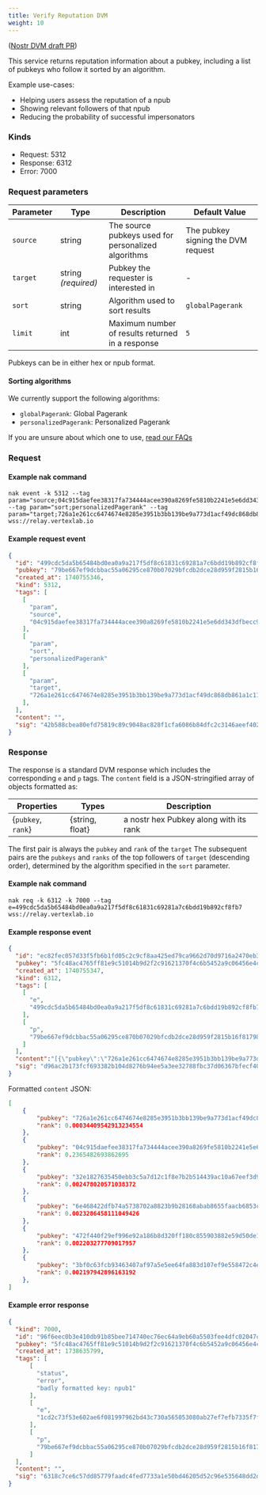 ```yaml
---
title: Verify Reputation DVM
weight: 10
---
```


([Nostr DVM draft PR](https://github.com/nostr-protocol/data-vending-machines/pull/38))

This service returns reputation information about a pubkey, including a list of pubkeys who follow it sorted by an algorithm.

Example use-cases:

  - Helping users assess the reputation of a npub
  - Showing relevant followers of that npub
  - Reducing the probability of successful impersonators

### Kinds

 - Request: 5312
 - Response: 6312
 - Error: 7000

### Request parameters

| Parameter | Type | Description | Default Value |
|-----|-----|-----|-----|
| `source` | string | The source pubkeys used for personalized algorithms | The pubkey signing the DVM request |
| `target` | string _(required)_ | Pubkey the requester is interested in | - |
| `sort`| string | Algorithm used to sort results | `globalPagerank` |
| `limit` | int | Maximum number of results returned in a response | `5` |

Pubkeys can be in either hex or npub format.

#### Sorting algorithms

We currently support the following algorithms:

 - `globalPagerank`: Global Pagerank
 - `personalizedPagerank`: Personalized Pagerank

If you are unsure about which one to use, [read our FAQs](https://vertexlab.io/docs/faq/#what-is-the-difference-between-global-and-personalized-pagerank)

### Request

#### Example nak command
```
nak event -k 5312 --tag param="source;04c915daefee38317fa734444acee390a8269fe5810b2241e5e6dd343dfbecc9" --tag param="sort;personalizedPagerank" --tag param="target;726a1e261cc6474674e8285e3951b3bb139be9a773d1acf49dc868db861a1c11" wss://relay.vertexlab.io
```

#### Example request event

```json
{
  "id": "499cdc5da5b65484bd0ea0a9a217f5df8c61831c69281a7c6bdd19b892cf8fb7",
  "pubkey": "79be667ef9dcbbac55a06295ce870b07029bfcdb2dce28d959f2815b16f81798",
  "created_at": 1740755346,
  "kind": 5312,
  "tags": [
    [
      "param",
      "source",
      "04c915daefee38317fa734444acee390a8269fe5810b2241e5e6dd343dfbecc9"
    ],
    [
      "param",
      "sort",
      "personalizedPagerank"
    ],
    [
      "param",
      "target",
      "726a1e261cc6474674e8285e3951b3bb139be9a773d1acf49dc868db861a1c11"
    ],
  ],
  "content": "",
  "sig": "42b588cbea80efd75819c89c9048ac828f1cfa6086b84dfc2c3146aeef40207a3e0822874782cb683e2142976a2363e5f6ffa77f1a46f5cbef74f258fb18d2ef"
}
```

### Response

The response is a standard DVM response which includes the corresponding `e` and `p` tags. 
The `content` field is a JSON-stringified array of objects formatted as:

| Properties | Types | Description |
|-----|-----|-----|
| {`pubkey`, `rank`} | {string, float} | a nostr hex Pubkey along with its rank |

The first pair is always the `pubkey` and `rank` of the `target` 
The subsequent pairs are the `pubkeys` and `ranks` of the top followers of `target` (descending order), determined by the algorithm specified in the `sort` parameter.

#### Example nak command
```
nak req -k 6312 -k 7000 --tag e=499cdc5da5b65484bd0ea0a9a217f5df8c61831c69281a7c6bdd19b892cf8fb7 wss://relay.vertexlab.io
```

#### Example response event

```json
{
  "id": "ec82fec057d33f5fb6b1fd05c2c9cf8aa425ed79ca9662d70d9716a2470eb330",
  "pubkey": "5fc48ac4765ff81e9c51014b9d2f2c91621370f4c6b5452a9c06456e4cccaeb4",
  "created_at": 1740755347,
  "kind": 6312,
  "tags": [
    [
      "e",
      "499cdc5da5b65484bd0ea0a9a217f5df8c61831c69281a7c6bdd19b892cf8fb7"
    ],
    [
      "p",
      "79be667ef9dcbbac55a06295ce870b07029bfcdb2dce28d959f2815b16f81798"
    ]
  ],
  "content":"[{\"pubkey\":\"726a1e261cc6474674e8285e3951b3bb139be9a773d1acf49dc868db861a1c11\",\"rank\":0.00034409542913234554},{\"pubkey\":\"04c915daefee38317fa734444acee390a8269fe5810b2241e5e6dd343dfbecc9\",\"rank\":0.2365482693862695},{\"pubkey\":\"32e1827635450ebb3c5a7d12c1f8e7b2b514439ac10a67eef3d9fd9c5c68e245\",\"rank\":0.002478020571038372},{\"pubkey\":\"6e468422dfb74a5738702a8823b9b28168abab8655faacb6853cd0ee15deee93\",\"rank\":0.0023286458111049426},{\"pubkey\":\"472f440f29ef996e92a186b8d320ff180c855903882e59d50de1b8bd5669301e\",\"rank\":0.002203277709017957},{\"pubkey\":\"3bf0c63fcb93463407af97a5e5ee64fa883d107ef9e558472c4eb9aaaefa459d\",\"rank\":0.002197942896163192}]",
  "sig": "d96ac2b173fcf693382b104d8276b94ee5a3ee32788fbc37d06367bfecf409f84dd1219c449d696bacce314be4a8bc01f3cd6c062cce3c98613a92f2aaa63c01"
}
```

Formatted `content` JSON:

```json
[
  	{
		"pubkey": "726a1e261cc6474674e8285e3951b3bb139be9a773d1acf49dc868db861a1c11",
		"rank": 0.00034409542913234554
	},
	{
		"pubkey": "04c915daefee38317fa734444acee390a8269fe5810b2241e5e6dd343dfbecc9",
		"rank": 0.2365482693862695
	},
	{
		"pubkey": "32e1827635450ebb3c5a7d12c1f8e7b2b514439ac10a67eef3d9fd9c5c68e245",
		"rank": 0.002478020571038372
	},
	{
		"pubkey": "6e468422dfb74a5738702a8823b9b28168abab8655faacb6853cd0ee15deee93",
		"rank": 0.0023286458111049426
	},
	{
		"pubkey": "472f440f29ef996e92a186b8d320ff180c855903882e59d50de1b8bd5669301e",
		"rank": 0.002203277709017957
	},
	{
		"pubkey": "3bf0c63fcb93463407af97a5e5ee64fa883d107ef9e558472c4eb9aaaefa459d",
		"rank": 0.002197942896163192
	},
]
```

#### Example error response

```json
{
  "kind": 7000,
  "id": "96f6eec0b3e410db91b85bee714740ec76ec64a9eb60a5503fee4dfc02047c1a",
  "pubkey": "5fc48ac4765ff81e9c51014b9d2f2c91621370f4c6b5452a9c06456e4cccaeb4",
  "created_at": 1738635799,
  "tags": [
      [
        "status",
        "error",
        "badly formatted key: npub1"
      ],
      [
        "e",
        "1cd2c73f53e602ae6f081997962bd43c730a565053080ab27ef7efb7335f7f49"
      ],
      [
        "p",
        "79be667ef9dcbbac55a06295ce870b07029bfcdb2dce28d959f2815b16f81798"
      ]
  ],
  "content": "",
  "sig": "6318c7ce6c57dd85779faadc4fed7733a1e50bd46205d52c96e535648dd2dd07e573e8d1fdef496d27014c80d1f2f604cb5337744d24000c00dde485ccdcf48c"
}
```

